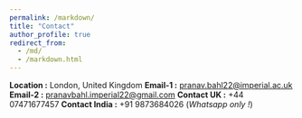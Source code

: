 ```yaml
---
permalink: /markdown/
title: "Contact"
author_profile: true
redirect_from: 
  - /md/
  - /markdown.html
---
```


**Location :** London, United Kingdom
**Email-1 :** pranav.bahl22@imperial.ac.uk
**Email-2 :** pranavbahl.imperial22@gmail.com
**Contact UK :** +44 07471677457
**Contact India :** +91 9873684026 (*Whatsapp only !*)
